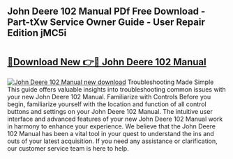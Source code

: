 ## John Deere 102 Manual PDf Free Download - Part-tXw Service Owner Guide - User Repair Edition jMC5i

# <h2><a href="http://bc89905.oget.top/?id=John+Deere+102+Manual">🔗Download New 👉🔴 John Deere 102 Manual</a></h2>

[![John Deere 102 Manual new download](https://i.imgur.com/5g1atiW.png)](http://bc89905.oget.top/?id=John+Deere+102+Manual)
Troubleshooting Made Simple This guide offers valuable insights into troubleshooting common issues with your new John Deere 102 Manual. Familiarize with Controls Before you begin, familiarize yourself with the location and function of all control buttons and settings on your John Deere 102 Manual. The intuitive user interface and advanced features of your new John Deere 102 Manual work in harmony to enhance your experience. We believe that the John Deere 102 Manual has been a vital tool in your quest to understand the ins and outs of your latest acquisition. If you need any assistance or clarification, our customer service team is here to help.
